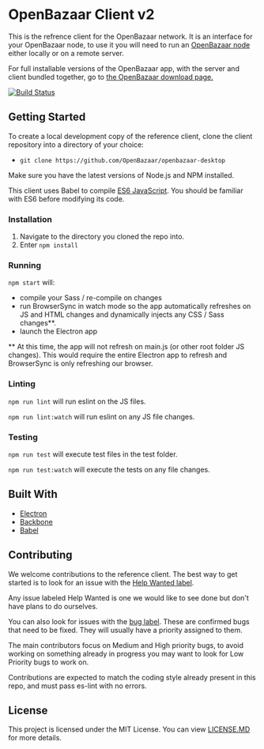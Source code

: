 # OpenBazaar Client v2

This is the refrence client for the OpenBazaar network. It is an interface for your OpenBazaar node, to use it you will need to run an [OpenBazaar node](https://github.com/OpenBazaar/openbazaar-go) either locally or on a remote server.

For full installable versions of the OpenBazaar app, with the server and client bundled together, go to [the OpenBazaar download page.](https://www.openbazaar.org/download/)

[![Build Status](https://travis-ci.org/OpenBazaar/openbazaar-desktop.svg)](https://travis-ci.org/OpenBazaar/openbazaar-desktop)

## Getting Started

To create a local development copy of the reference client, clone the client repository into a directory of your choice:
- `git clone https://github.com/OpenBazaar/openbazaar-desktop`

Make sure you have the latest versions of Node.js and NPM installed.

This client uses Babel to compile [ES6 JavaScript](https://github.com/lukehoban/es6features). You should be familiar with ES6 before modifying its code.

### Installation

1. Navigate to the directory you cloned the repo into.
2. Enter `npm install`

### Running

`npm start` will:
- compile your Sass / re-compile on changes
- run BrowserSync in watch mode so the app automatically refreshes on JS and HTML changes and dynamically injects any CSS / Sass changes**.
- launch the Electron app

** At this time, the app will not refresh on main.js (or other root folder JS changes). This would require the entire Electron app to refresh and BrowserSync is only refreshing our browser.

### Linting

`npm run lint` will run eslint on the JS files.

`npm run lint:watch` will run eslint on any JS file changes.

### Testing

`npm run test` will execute test files in the test folder.

`npm run test:watch` will execute the tests on any file changes.


## Built With

* [Electron](https://electron.atom.io/)
* [Backbone](http://backbonejs.org/)
* [Babel](https://babeljs.io/)

## Contributing

We welcome contributions to the reference client. The best way to get started is to look for an issue with the [Help Wanted label](https://github.com/OpenBazaar/openbazaar-desktop/labels/help%20wanted).

Any issue labeled Help Wanted is one we would like to see done but don't have plans to do ourselves.

You can also look for issues with the [bug label](https://github.com/OpenBazaar/openbazaar-desktop/labels/bug). These are confirmed bugs that need to be fixed. They will usually have a priority assigned to them.

The main contributors focus on Medium and High priority bugs, to avoid working on something already in progress you may want to look for Low Priority bugs to work on.

Contributions are expected to match the coding style already present in this repo, and must pass es-lint with no errors.

## License
This project is licensed under the MIT License. You can view [LICENSE.MD](https://github.com/OpenBazaar/openbazaar-desktop/blob/master/LICENSE) for more details.

